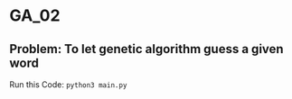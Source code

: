 # GA_02

## Problem: To let genetic algorithm guess a given word

Run this Code: ```python3 main.py```
